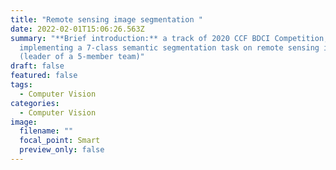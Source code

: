```yaml
---
title: "Remote sensing image segmentation "
date: 2022-02-01T15:06:26.563Z
summary: "**Brief introduction:** a track of 2020 CCF BDCI Competition,
  implementing a 7-class semantic segmentation task on remote sensing images
  (leader of a 5-member team)"
draft: false
featured: false
tags:
  - Computer Vision
categories:
  - Computer Vision
image:
  filename: ""
  focal_point: Smart
  preview_only: false
---
```

